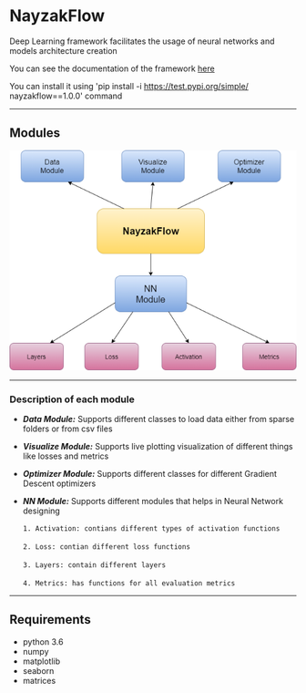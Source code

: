 # **NayzakFlow**
Deep Learning framework facilitates the usage of neural networks and models architecture creation

You can see the documentation of the framework [here](https://drive.google.com/file/d/1FQxYESiyVTall10VOctg4CVCYukubD4L/view?usp=sharing)

You can install it using 'pip install -i https://test.pypi.org/simple/ nayzakflow==1.0.0' command
*****************************************************************
## Modules
![Image](https://github.com/Ahmed-Salah6011/NayzakFlow/blob/master/modules.png)

*****************************************************************
### Description of each module

- ***Data Module:***
Supports different classes to load data either from sparse folders or from csv files

- ***Visualize Module:***
Supports live plotting visualization of different things like losses and metrics

- ***Optimizer Module:***
Supports different classes for different Gradient Descent optimizers

- ***NN Module:***
Supports different modules that helps in Neural Network designing

      1. Activation: contians different types of activation functions
      
      2. Loss: contian different loss functions
      
      3. Layers: contain different layers
      
      4. Metrics: has functions for all evaluation metrics


*******************************************************************
## Requirements
- python 3.6 
- numpy
- matplotlib
- seaborn
- matrices
